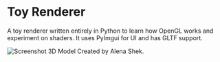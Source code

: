 # Toy Renderer
A toy renderer written entirely in Python to learn how OpenGL works and experiment on shaders. It uses PyImgui for UI and has GLTF support.


![Screenshot](https://www.dropbox.com/s/itzwzfmqa7hvvus/renderer.png?raw=1)
3D Model Created by Alena Shek.
